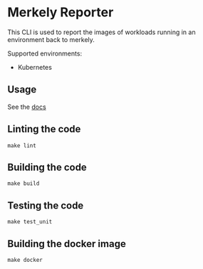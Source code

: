 # Merkely Reporter

This CLI is used to report the images of workloads running in an environment back to merkely.

Supported environments:
- Kubernetes


## Usage 

See the [docs](https://merkely-development.github.io/reporter/)

## Linting the code

`make lint`


## Building the code

`make build`

## Testing the code

`make test_unit`

## Building the docker image

`make docker`